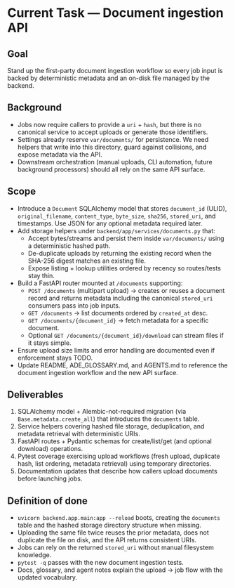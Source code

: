 # Current Task — Document ingestion API

## Goal
Stand up the first-party document ingestion workflow so every job input is backed by deterministic metadata and an on-disk file managed by the backend.

## Background
- Jobs now require callers to provide a `uri` + `hash`, but there is no canonical service to accept uploads or generate those identifiers.
- Settings already reserve `var/documents/` for persistence. We need helpers that write into this directory, guard against collisions, and expose metadata via the API.
- Downstream orchestration (manual uploads, CLI automation, future background processors) should all rely on the same API surface.

## Scope
- Introduce a `Document` SQLAlchemy model that stores `document_id` (ULID), `original_filename`, `content_type`, `byte_size`, `sha256`, `stored_uri`, and timestamps. Use JSON for any optional metadata required later.
- Add storage helpers under `backend/app/services/documents.py` that:
  - Accept bytes/streams and persist them inside `var/documents/` using a deterministic hashed path.
  - De-duplicate uploads by returning the existing record when the SHA-256 digest matches an existing file.
  - Expose listing + lookup utilities ordered by recency so routes/tests stay thin.
- Build a FastAPI router mounted at `/documents` supporting:
  - `POST /documents` (multipart upload) → creates or reuses a document record and returns metadata including the canonical `stored_uri` consumers pass into job inputs.
  - `GET /documents` → list documents ordered by `created_at` desc.
  - `GET /documents/{document_id}` → fetch metadata for a specific document.
  - Optional `GET /documents/{document_id}/download` can stream files if it stays simple.
- Ensure upload size limits and error handling are documented even if enforcement stays TODO.
- Update README, ADE_GLOSSARY.md, and AGENTS.md to reference the document ingestion workflow and the new API surface.

## Deliverables
1. SQLAlchemy model + Alembic-not-required migration (via `Base.metadata.create_all`) that introduces the `documents` table.
2. Service helpers covering hashed file storage, deduplication, and metadata retrieval with deterministic URIs.
3. FastAPI routes + Pydantic schemas for create/list/get (and optional download) operations.
4. Pytest coverage exercising upload workflows (fresh upload, duplicate hash, list ordering, metadata retrieval) using temporary directories.
5. Documentation updates that describe how callers upload documents before launching jobs.

## Definition of done
- `uvicorn backend.app.main:app --reload` boots, creating the `documents` table and the hashed storage directory structure when missing.
- Uploading the same file twice reuses the prior metadata, does not duplicate the file on disk, and the API returns consistent URIs.
- Jobs can rely on the returned `stored_uri` without manual filesystem knowledge.
- `pytest -q` passes with the new document ingestion tests.
- Docs, glossary, and agent notes explain the upload → job flow with the updated vocabulary.
